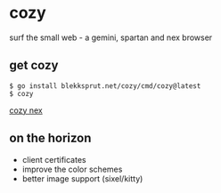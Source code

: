 # cozy

surf the small web - a gemini, spartan and nex browser

## get cozy

```
$ go install blekksprut.net/cozy/cmd/cozy@latest
$ cozy
```

[cozy nex](cozy-nex.png)

## on the horizon

* client certificates
* improve the color schemes
* better image support (sixel/kitty)
